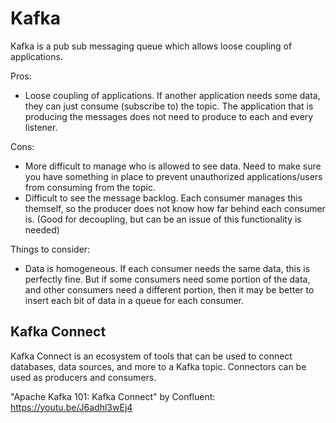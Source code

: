 # Kafka

Kafka is a pub sub messaging queue which allows loose coupling of applications.

Pros:
- Loose coupling of applications. If another application needs some data, they can just consume (subscribe to) the topic. The application that is producing the messages does not need to produce to each and every listener.

Cons:
- More difficult to manage who is allowed to see data. Need to make sure you have something in place to prevent unauthorized applications/users from consuming from the topic.
- Difficult to see the message backlog. Each consumer manages this themself, so the producer does not know how far behind each consumer is. (Good for decoupling, but can be an issue of this functionality is needed)

Things to consider:
- Data is homogeneous. If each consumer needs the same data, this is perfectly fine. But if some consumers need some portion of the data, and other consumers need a different portion, then it may be better to insert each bit of data in a queue for each consumer.

## Kafka Connect

Kafka Connect is an ecosystem of tools that can be used to connect databases, data sources, and more to a Kafka topic. Connectors can be used as producers and consumers.

"Apache Kafka 101: Kafka Connect" by Confluent: https://youtu.be/J6adhl3wEj4
